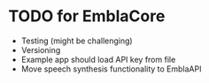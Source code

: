 # TODO for EmblaCore

* Testing (might be challenging)
* Versioning
* Example app should load API key from file
* Move speech synthesis functionality to EmblaAPI
